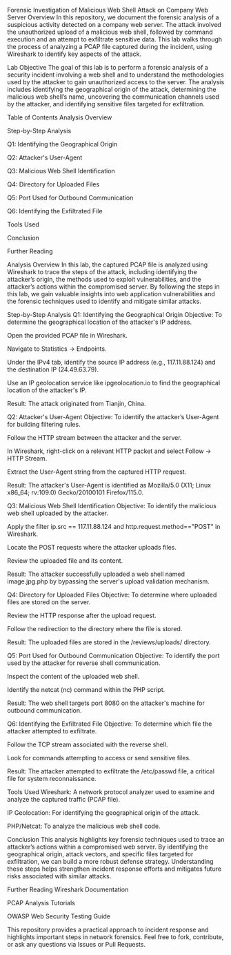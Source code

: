 Forensic Investigation of Malicious Web Shell Attack on Company Web Server
Overview
In this repository, we document the forensic analysis of a suspicious activity detected on a company web server. The attack involved the unauthorized upload of a malicious web shell, followed by command execution and an attempt to exfiltrate sensitive data. This lab walks through the process of analyzing a PCAP file captured during the incident, using Wireshark to identify key aspects of the attack.

Lab Objective
The goal of this lab is to perform a forensic analysis of a security incident involving a web shell and to understand the methodologies used by the attacker to gain unauthorized access to the server. The analysis includes identifying the geographical origin of the attack, determining the malicious web shell’s name, uncovering the communication channels used by the attacker, and identifying sensitive files targeted for exfiltration.

Table of Contents
Analysis Overview

Step-by-Step Analysis

Q1: Identifying the Geographical Origin

Q2: Attacker's User-Agent

Q3: Malicious Web Shell Identification

Q4: Directory for Uploaded Files

Q5: Port Used for Outbound Communication

Q6: Identifying the Exfiltrated File

Tools Used

Conclusion

Further Reading

Analysis Overview
In this lab, the captured PCAP file is analyzed using Wireshark to trace the steps of the attack, including identifying the attacker’s origin, the methods used to exploit vulnerabilities, and the attacker’s actions within the compromised server. By following the steps in this lab, we gain valuable insights into web application vulnerabilities and the forensic techniques used to identify and mitigate similar attacks.

Step-by-Step Analysis
Q1: Identifying the Geographical Origin
Objective: To determine the geographical location of the attacker's IP address.

Open the provided PCAP file in Wireshark.

Navigate to Statistics -> Endpoints.

Under the IPv4 tab, identify the source IP address (e.g., 117.11.88.124) and the destination IP (24.49.63.79).

Use an IP geolocation service like ipgeolocation.io to find the geographical location of the attacker's IP.

Result: The attack originated from Tianjin, China.

Q2: Attacker's User-Agent
Objective: To identify the attacker’s User-Agent for building filtering rules.

Follow the HTTP stream between the attacker and the server.

In Wireshark, right-click on a relevant HTTP packet and select Follow -> HTTP Stream.

Extract the User-Agent string from the captured HTTP request.

Result: The attacker's User-Agent is identified as Mozilla/5.0 (X11; Linux x86_64; rv:109.0) Gecko/20100101 Firefox/115.0.

Q3: Malicious Web Shell Identification
Objective: To identify the malicious web shell uploaded by the attacker.

Apply the filter ip.src == 117.11.88.124 and http.request.method=="POST" in Wireshark.

Locate the POST requests where the attacker uploads files.

Review the uploaded file and its content.

Result: The attacker successfully uploaded a web shell named image.jpg.php by bypassing the server's upload validation mechanism.

Q4: Directory for Uploaded Files
Objective: To determine where uploaded files are stored on the server.

Review the HTTP response after the upload request.

Follow the redirection to the directory where the file is stored.

Result: The uploaded files are stored in the /reviews/uploads/ directory.

Q5: Port Used for Outbound Communication
Objective: To identify the port used by the attacker for reverse shell communication.

Inspect the content of the uploaded web shell.

Identify the netcat (nc) command within the PHP script.

Result: The web shell targets port 8080 on the attacker's machine for outbound communication.

Q6: Identifying the Exfiltrated File
Objective: To determine which file the attacker attempted to exfiltrate.

Follow the TCP stream associated with the reverse shell.

Look for commands attempting to access or send sensitive files.

Result: The attacker attempted to exfiltrate the /etc/passwd file, a critical file for system reconnaissance.

Tools Used
Wireshark: A network protocol analyzer used to examine and analyze the captured traffic (PCAP file).

IP Geolocation: For identifying the geographical origin of the attack.

PHP/Netcat: To analyze the malicious web shell code.

Conclusion
This analysis highlights key forensic techniques used to trace an attacker’s actions within a compromised web server. By identifying the geographical origin, attack vectors, and specific files targeted for exfiltration, we can build a more robust defense strategy. Understanding these steps helps strengthen incident response efforts and mitigates future risks associated with similar attacks.

Further Reading
Wireshark Documentation

PCAP Analysis Tutorials

OWASP Web Security Testing Guide

This repository provides a practical approach to incident response and highlights important steps in network forensics. Feel free to fork, contribute, or ask any questions via Issues or Pull Requests.
